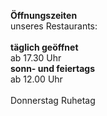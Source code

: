 **Öffnungszeiten**  
unseres Restaurants:
<br><br>
**täglich geöffnet**  
ab 17.30 Uhr  
**sonn- und feiertags**  
ab 12.00 Uhr
<br><br>
Donnerstag Ruhetag
